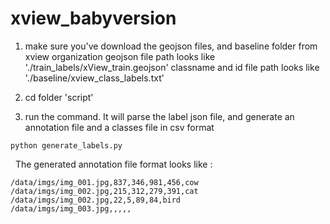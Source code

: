 # xview_babyversion

1) make sure you've download the geojson files, and baseline folder from xview organization
geojson file path looks like './train_labels/xView_train.geojson'
classname and id file path looks like  './baseline/xview_class_labels.txt'


2) cd folder 'script'
3) run the command. It will parse the label json file, and generate an annotation file and a classes file in csv format
```
python generate_labels.py
```

&nbsp;&nbsp;The generated annotation file format looks like :
 ```
/data/imgs/img_001.jpg,837,346,981,456,cow
/data/imgs/img_002.jpg,215,312,279,391,cat
/data/imgs/img_002.jpg,22,5,89,84,bird
/data/imgs/img_003.jpg,,,,,
```

 
